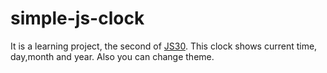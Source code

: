 # simple-js-clock

It is a learning project, the second of [JS30](https://javascript30.com/).
This clock shows current time, day,month and year. Also you can change theme.
